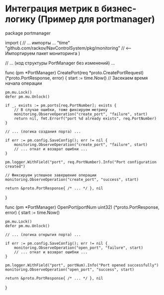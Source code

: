 # Интеграция метрик в бизнес-логику (Пример для portmanager)

package portmanager

import (
	// ... импорты ...
	"time"
	"github.com/rackov/NavControlSystem/pkg/monitoring" // <-- Импортируем пакет мониторинга
)

// ... (код структуры PortManager без изменений) ...

func (pm *PortManager) CreatePort(req *proto.CreatePortRequest) (*proto.PortResponse, error) {
	start := time.Now() // Засекаем время начала операции
	
	pm.mu.Lock()
	defer pm.mu.Unlock()

	if _, exists := pm.ports[req.PortNumber]; exists {
		// В случае ошибки, тоже фиксируем метрику
		monitoring.ObserveOperation("create_port", "failure", start)
		return nil, fmt.Errorf("port %d already exists", req.PortNumber)
	}
	
	// ... (логика создания порта) ...

	if err := pm.config.SaveConfig(); err != nil {
		monitoring.ObserveOperation("create_port", "failure", start)
		// ... откат и возврат ошибки ...
	}

	pm.logger.WithField("port", req.PortNumber).Info("Port configuration created")
	
	// Фиксируем успешное завершение операции
	monitoring.ObserveOperation("create_port", "success", start)
	
	return &proto.PortResponse{ /* ... */ }, nil
}

func (pm *PortManager) OpenPort(portNum uint32) (*proto.PortResponse, error) {
	start := time.Now()
	
	pm.mu.Lock()
	defer pm.mu.Unlock()

	// ... (логика открытия порта) ...

	if err := pm.config.SaveConfig(); err != nil {
		monitoring.ObserveOperation("open_port", "failure", start)
		// ... откат и возврат ошибки ...
	}

	pm.logger.WithField("port", portNum).Info("Port opened successfully")
	monitoring.ObserveOperation("open_port", "success", start)
	
	return &proto.PortResponse{ /* ... */ }, nil
}

